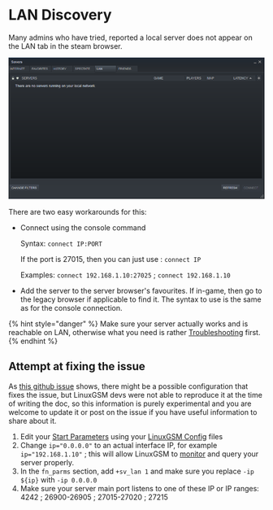 # LAN Discovery

Many admins who have tried, reported a local server does not appear on the LAN tab in the steam browser.

![LAN Discovery](../.gitbook/assets/untitled.png)

There are two easy workarounds for this:

* Connect using the console command

  Syntax: `connect IP:PORT`

  If the port is 27015, then you can just use : `connect IP`

  Examples: `connect 192.168.1.10:27025` ; `connect 192.168.1.10`

* Add the server to the server browser's favourites. If in-game, then go to the legacy browser if applicable to find it. The syntax to use is the same as for the console connection.

{% hint style="danger" %}
Make sure your server actually works and is reachable on LAN, otherwise what you need is rather [Troubleshooting](../support/troubleshooting.md) first.
{% endhint %}

## Attempt at fixing the issue

As [this github issue](https://github.com/GameServerManagers/LinuxGSM/issues/1770) shows, there might be a possible configuration that fixes the issue, but LinuxGSM devs were not able to reproduce it at the time of writing the doc, so this information is purely experimental and you are welcome to update it or post on the issue if you have useful information to share about it.

1. Edit your [Start Parameters](../configuration/start-parameters.md) using your [LinuxGSM Config](../configuration/linuxgsm-config.md) files
2. Change `ip="0.0.0.0"` to an actual interface IP, for example `ip="192.168.1.10"` ; this will allow LinuxGSM to [monitor](../commands/monitor.md) and query your server properly.
3. In the `fn_parms` section, add `+sv_lan 1` and make sure you replace `-ip ${ip}` with `-ip 0.0.0.0`
4. Make sure your server main port listens to one of these IP or IP ranges: 4242 ; 26900-26905 ; 27015-27020 ; 27215

